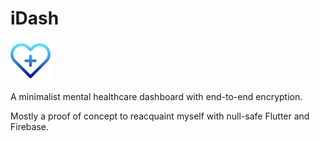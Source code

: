 # iDash
<img src="assets/heart.png" width="64" height="64"/>

A minimalist mental healthcare dashboard with end-to-end encryption.

Mostly a proof of concept to reacquaint myself with null-safe Flutter and Firebase.